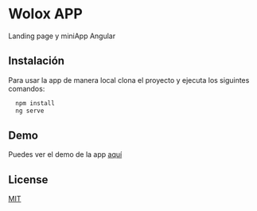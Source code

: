 # Wolox APP

Landing page y miniApp Angular

## Instalación

Para usar la app de manera local clona el proyecto y ejecuta los siguintes comandos:

```bash
  npm install
  ng serve
```

## Demo

Puedes ver el demo de la app [aquí](https://wolox-app.web.app/#/)

## License

[MIT](https://choosealicense.com/licenses/mit/)

